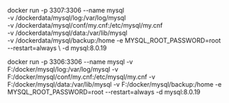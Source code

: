    docker run -p 3307:3306 --name mysql \
         -v /dockerdata/mysql/log:/var/log/mysql \
         -v /dockerdata/mysql/conf/my.cnf:/etc/mysql/my.cnf \
         -v /dockerdata/mysql/data:/var/lib/mysql \
         -v /dockerdata/mysql/backup:/home
         -e MYSQL_ROOT_PASSWORD=root \
         --restart=always \ 
         -d mysql:8.0.19 
 
         
 docker run -p 3306:3306 --name mysql  -v F:/docker/mysql/log:/var/log/mysql  -v F:/docker/mysql/conf/my.cnf:/etc/mysql/my.cnf   -v F:/docker/mysql/data:/var/lib/mysql     -v F:/docker/mysql/backup:/home  -e MYSQL_ROOT_PASSWORD=root    --restart=always   -d mysql:8.0.19